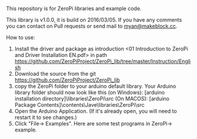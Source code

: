This repository is for ZeroPi libraries and example code.

This library is v1.0.0, it is build on 2016/03/05. If you have any comments you can contact on Pull requests or send mail to myan@makeblock.cc.

How to use:
1. Install the driver and package as introduction <01 Introduction to ZeroPi and Driver Installation EN.pdf> in path https://github.com/ZeroPiProject/ZeroPi_lib/tree/master/Instruction/English
2. Download the source from the git https://github.com/ZeroPiProject/ZeroPi_lib
3. copy the ZeroPi folder to your arduino default library. Your Arduino library folder should now look like this 
(on Windows): [arduino installation directory]\libraries\ZeroPi\src 
(On MACOS): [arduino Package Contents]\contents\Jave\libraries\ZeroPi\src
4. Open the Arduino Application. (If it's already open, you will need to restart it to see changes.)
5. Click "File-> Examples". Here are some test programs in ZeroPi-> example.
